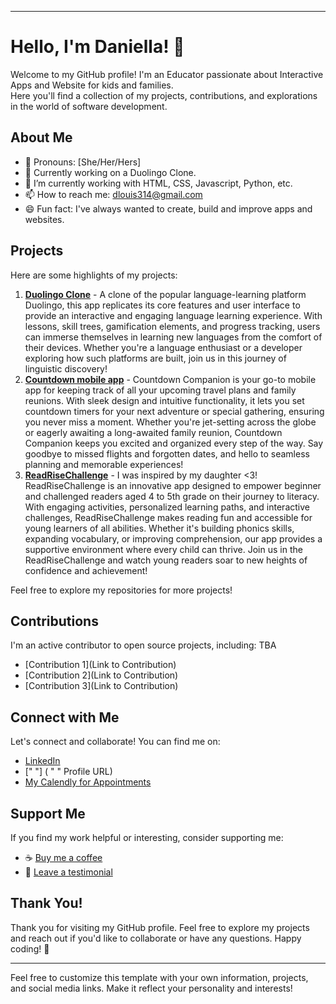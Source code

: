 
<!--
**GoddessD/GoddessD** is a ✨ _special_ ✨ repository because its `README.md` (this file) appears on your GitHub profile.

Here are some ideas to get you started:

- 🔭 I’m currently working on ...
- 🌱 I’m currently learning ...
- 👯 I’m looking to collaborate on ...
- 🤔 I’m looking for help with ...
- 💬 Ask me about ...
- 📫 How to reach me: ...
- 😄 Pronouns: ...
- ⚡ Fun fact: ...
-->

---

# Hello, I'm Daniella! 👋

Welcome to my GitHub profile! I'm an Educator passionate about Interactive Apps and Website for kids and families.  
Here you'll find a collection of my projects, contributions, and explorations in the world of software development.

## About Me

- 🌟 Pronouns: [She/Her/Hers]
- 💼 Currently working on a Duolingo Clone.
- 🌱 I’m currently working with HTML, CSS, Javascript, Python, etc.
- 📫 How to reach me: dlouis314@gmail.com
- 😄 Fun fact: I've always wanted to create, build and improve apps and websites.

## Projects

Here are some highlights of my projects:

1. **[Duolingo Clone](https://github.com/GoddessD/Duolingo-Clone)** - A clone of the popular language-learning platform Duolingo, this app replicates its core features and user interface to provide an interactive and engaging language learning experience. With lessons, skill trees, gamification elements, and progress tracking, users can immerse themselves in learning new languages from the comfort of their devices. Whether you're a language enthusiast or a developer exploring how such platforms are built, join us in this journey of linguistic discovery!
2. **[Countdown mobile app](https://github.com/GoddessD/Countdown-mobile-app)** - Countdown Companion is your go-to mobile app for keeping track of all your upcoming travel plans and family reunions. With sleek design and intuitive functionality, it lets you set countdown timers for your next adventure or special gathering, ensuring you never miss a moment. Whether you're jet-setting across the globe or eagerly awaiting a long-awaited family reunion, Countdown Companion keeps you excited and organized every step of the way. Say goodbye to missed flights and forgotten dates, and hello to seamless planning and memorable experiences!
3. **[ReadRiseChallenge](https://github.com/GoddessD/ReadRiseChallenge)** - I was inspired by my daughter <3!
   ReadRiseChallenge is an innovative app designed to empower beginner and challenged readers aged 4 to 5th grade on their journey to literacy. With engaging activities, personalized learning paths, and interactive challenges, ReadRiseChallenge makes reading fun and accessible for young learners of all abilities. Whether it's building phonics skills, expanding vocabulary, or improving comprehension, our app provides a supportive environment where every child can thrive. Join us in the ReadRiseChallenge and watch young readers soar to new heights of confidence and achievement!

Feel free to explore my repositories for more projects!

## Contributions

I'm an active contributor to open source projects, including: TBA

- [Contribution 1](Link to Contribution)
- [Contribution 2](Link to Contribution)
- [Contribution 3](Link to Contribution)

## Connect with Me

Let's connect and collaborate! You can find me on:

- [LinkedIn](https://www.linkedin.com/in/daniella-louis-a12b0768)
- [" "] ( " " Profile URL)
- [My Calendly for Appointments](https://www.https://calendly.com/daniellalouis/one-on-one)

## Support Me

If you find my work helpful or interesting, consider supporting me:

- ☕️ [Buy me a coffee]($WaterGoddessD)
- 💬 [Leave a testimonial](https://wtu7otw0f33.typeform.com/to/QqTsK4vS)

## Thank You!

Thank you for visiting my GitHub profile. Feel free to explore my projects and reach out if you'd like to collaborate or have any questions. Happy coding! 🚀

---

Feel free to customize this template with your own information, projects, and social media links. Make it reflect your personality and interests!

